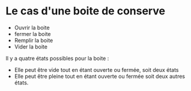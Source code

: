 # Le cas d'une boite de conserve

- Ouvrir la boite
- fermer la boite
- Remplir la boite
- Vider la boite

Il y a quatre états possibles pour la boite :

* Elle peut être vide tout en étant ouverte ou fermée, soit deux états
* Elle peut être pleine tout en étant ouverte ou fermée soit deux autres états.
